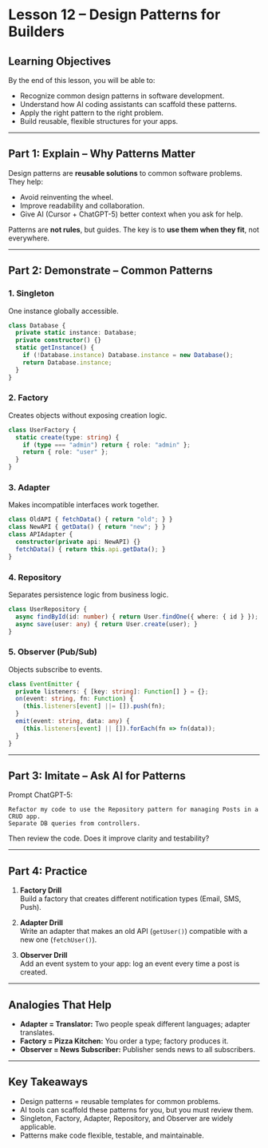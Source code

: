 # Lesson 12 – Design Patterns for Builders

## Learning Objectives
By the end of this lesson, you will be able to:
- Recognize common design patterns in software development.  
- Understand how AI coding assistants can scaffold these patterns.  
- Apply the right pattern to the right problem.  
- Build reusable, flexible structures for your apps.  

---

## Part 1: Explain – Why Patterns Matter

Design patterns are **reusable solutions** to common software problems.  
They help:  
- Avoid reinventing the wheel.  
- Improve readability and collaboration.  
- Give AI (Cursor + ChatGPT-5) better context when you ask for help.  

Patterns are **not rules**, but guides. The key is to **use them when they fit**, not everywhere.

---

## Part 2: Demonstrate – Common Patterns

### 1. Singleton
One instance globally accessible.  
```ts
class Database {
  private static instance: Database;
  private constructor() {}
  static getInstance() {
    if (!Database.instance) Database.instance = new Database();
    return Database.instance;
  }
}
```

### 2. Factory
Creates objects without exposing creation logic.  
```ts
class UserFactory {
  static create(type: string) {
    if (type === "admin") return { role: "admin" };
    return { role: "user" };
  }
}
```

### 3. Adapter
Makes incompatible interfaces work together.  
```ts
class OldAPI { fetchData() { return "old"; } }
class NewAPI { getData() { return "new"; } }
class APIAdapter {
  constructor(private api: NewAPI) {}
  fetchData() { return this.api.getData(); }
}
```

### 4. Repository
Separates persistence logic from business logic.  
```ts
class UserRepository {
  async findById(id: number) { return User.findOne({ where: { id } }); }
  async save(user: any) { return User.create(user); }
}
```

### 5. Observer (Pub/Sub)
Objects subscribe to events.  
```ts
class EventEmitter {
  private listeners: { [key: string]: Function[] } = {};
  on(event: string, fn: Function) {
    (this.listeners[event] ||= []).push(fn);
  }
  emit(event: string, data: any) {
    (this.listeners[event] || []).forEach(fn => fn(data));
  }
}
```

---

## Part 3: Imitate – Ask AI for Patterns

Prompt ChatGPT-5:  
```
Refactor my code to use the Repository pattern for managing Posts in a CRUD app.  
Separate DB queries from controllers.  
```

Then review the code. Does it improve clarity and testability?

---

## Part 4: Practice

1. **Factory Drill**  
   Build a factory that creates different notification types (Email, SMS, Push).  

2. **Adapter Drill**  
   Write an adapter that makes an old API (`getUser()`) compatible with a new one (`fetchUser()`).  

3. **Observer Drill**  
   Add an event system to your app: log an event every time a post is created.  

---

## Analogies That Help

- **Adapter = Translator:** Two people speak different languages; adapter translates.  
- **Factory = Pizza Kitchen:** You order a type; factory produces it.  
- **Observer = News Subscriber:** Publisher sends news to all subscribers.  

---

## Key Takeaways

- Design patterns = reusable templates for common problems.  
- AI tools can scaffold these patterns for you, but you must review them.  
- Singleton, Factory, Adapter, Repository, and Observer are widely applicable.  
- Patterns make code flexible, testable, and maintainable.  
